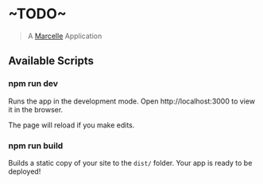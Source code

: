 # ~TODO~

> A [Marcelle](https://marcelle.dev) Application

## Available Scripts

### npm run dev

Runs the app in the development mode.
Open http://localhost:3000 to view it in the browser.

The page will reload if you make edits.

### npm run build

Builds a static copy of your site to the `dist/` folder.
Your app is ready to be deployed!

